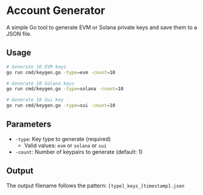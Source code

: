 # Account Generator

A simple Go tool to generate EVM or Solana private keys and save them to a JSON file.

## Usage

```bash
# Generate 10 EVM keys
go run cmd/keygen.go -type=evm -count=10

# Generate 10 Solana keys
go run cmd/keygen.go -type=solana -count=10

# Generate 10 Sui key
go run cmd/keygen.go -type=sui -count=10
```

## Parameters

- `-type`: Key type to generate (required)
  - Valid values: `evm` or `solana` or `sui`
- `-count`: Number of keypairs to generate (default: 1)

## Output

The output filename follows the pattern: `[type]_keys_[timestamp].json` 
